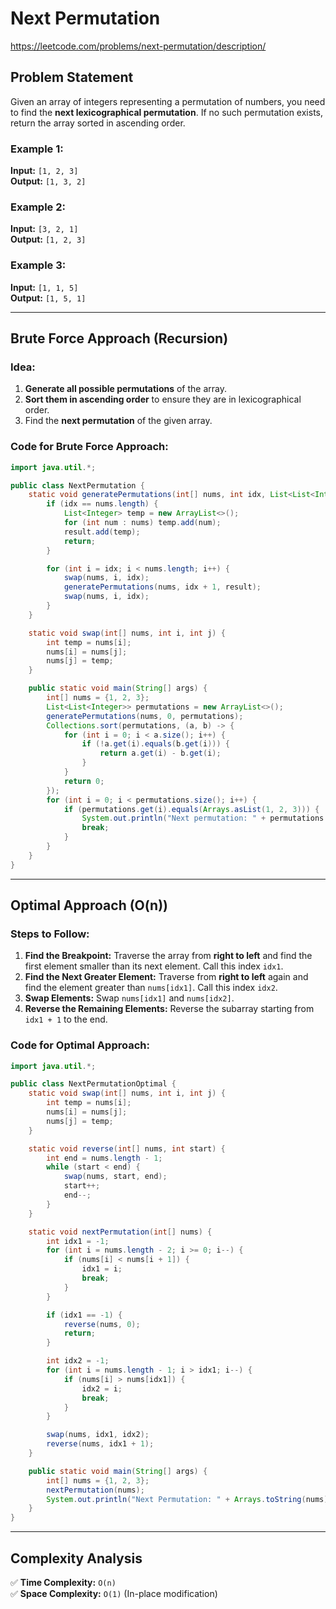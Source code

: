 # Next Permutation

https://leetcode.com/problems/next-permutation/description/

## Problem Statement
Given an array of integers representing a permutation of numbers, you need to find the **next lexicographical permutation**. If no such permutation exists, return the array sorted in ascending order.

### Example 1:
**Input:** `[1, 2, 3]`  
**Output:** `[1, 3, 2]`

### Example 2:
**Input:** `[3, 2, 1]`  
**Output:** `[1, 2, 3]`

### Example 3:
**Input:** `[1, 1, 5]`  
**Output:** `[1, 5, 1]`

---

## Brute Force Approach (Recursion)
### Idea:
1. **Generate all possible permutations** of the array.
2. **Sort them in ascending order** to ensure they are in lexicographical order.
3. Find the **next permutation** of the given array.

### Code for Brute Force Approach:
```java
import java.util.*;

public class NextPermutation {
    static void generatePermutations(int[] nums, int idx, List<List<Integer>> result) {
        if (idx == nums.length) {
            List<Integer> temp = new ArrayList<>();
            for (int num : nums) temp.add(num);
            result.add(temp);
            return;
        }

        for (int i = idx; i < nums.length; i++) {
            swap(nums, i, idx);
            generatePermutations(nums, idx + 1, result);
            swap(nums, i, idx);
        }
    }

    static void swap(int[] nums, int i, int j) {
        int temp = nums[i];
        nums[i] = nums[j];
        nums[j] = temp;
    }

    public static void main(String[] args) {
        int[] nums = {1, 2, 3};
        List<List<Integer>> permutations = new ArrayList<>();
        generatePermutations(nums, 0, permutations);
        Collections.sort(permutations, (a, b) -> {
            for (int i = 0; i < a.size(); i++) {
                if (!a.get(i).equals(b.get(i))) {
                    return a.get(i) - b.get(i);
                }
            }
            return 0;
        });
        for (int i = 0; i < permutations.size(); i++) {
            if (permutations.get(i).equals(Arrays.asList(1, 2, 3))) {
                System.out.println("Next permutation: " + permutations.get(i + 1));
                break;
            }
        }
    }
}
```

---

## Optimal Approach (O(n))
### Steps to Follow:
1. **Find the Breakpoint:** Traverse the array from **right to left** and find the first element smaller than its next element. Call this index `idx1`.
2. **Find the Next Greater Element:** Traverse from **right to left** again and find the element greater than `nums[idx1]`. Call this index `idx2`.
3. **Swap Elements:** Swap `nums[idx1]` and `nums[idx2]`.
4. **Reverse the Remaining Elements:** Reverse the subarray starting from `idx1 + 1` to the end.

### Code for Optimal Approach:
```java
import java.util.*;

public class NextPermutationOptimal {
    static void swap(int[] nums, int i, int j) {
        int temp = nums[i];
        nums[i] = nums[j];
        nums[j] = temp;
    }

    static void reverse(int[] nums, int start) {
        int end = nums.length - 1;
        while (start < end) {
            swap(nums, start, end);
            start++;
            end--;
        }
    }

    static void nextPermutation(int[] nums) {
        int idx1 = -1;
        for (int i = nums.length - 2; i >= 0; i--) {
            if (nums[i] < nums[i + 1]) {
                idx1 = i;
                break;
            }
        }

        if (idx1 == -1) {
            reverse(nums, 0);
            return;
        }

        int idx2 = -1;
        for (int i = nums.length - 1; i > idx1; i--) {
            if (nums[i] > nums[idx1]) {
                idx2 = i;
                break;
            }
        }

        swap(nums, idx1, idx2);
        reverse(nums, idx1 + 1);
    }

    public static void main(String[] args) {
        int[] nums = {1, 2, 3};
        nextPermutation(nums);
        System.out.println("Next Permutation: " + Arrays.toString(nums));
    }
}
```

---

## Complexity Analysis
✅ **Time Complexity:** `O(n)`  
✅ **Space Complexity:** `O(1)` (In-place modification)




